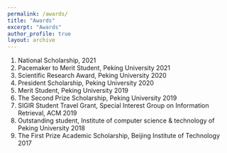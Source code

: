 ```yaml
---
permalink: /awards/
title: "Awards"
excerpt: "Awards"
author_profile: true
layout: archive
---
```


1. National Scholarship, 2021
1. Pacemaker to Merit Student, Peking University 2021
1. Scientific Research Award, Peking University 2020
1. President Scholarship, Peking University 2020
1. Merit Student, Peking University 2019
1. The Second Prize Scholarship, Peking University 2019 
1. SIGIR Student Travel Grant, Special Interest Group on Information Retrieval, ACM 2019 
1. Outstanding student, Institute of computer science & technology of Peking University 2018 
1. The First Prize Academic Scholarship, Beijing Institute of Technology 2017
